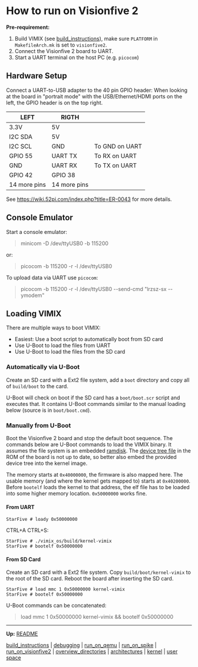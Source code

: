 # How to run on Visionfive 2

**Pre-requirement:** 
1. Build VIMIX (see [build_instructions](build_instructions.md)), make sure `PLATFORM` in `MakefileArch.mk` is set to `visionfive2`.
2. Connect the Visionfive 2 board to UART.
3. Start a UART terminal on the host PC (e.g. `picocom`)

## Hardware Setup

Connect a UART-to-USB adapter to the 40 pin GPIO header: When looking at the board in "portrait mode" with the USB/Ethernet/HDMI ports on the left, the GPIO header is on the top right. 

| LEFT         | RIGTH        |                |
| ------------ | ------------ | -------------- |
| 3.3V         | 5V           |                |
| I2C SDA      | 5V           |                |
| I2C SCL      | GND          | To GND on UART |
| GPIO 55      | UART TX      | To RX on UART  |
| GND          | UART RX      | To TX on UART  |
| GPIO 42      | GPIO 38      |                |
| 14 more pins | 14 more pins |                |

See https://wiki.52pi.com/index.php?title=ER-0043 for more details.


## Console Emulator

Start a console emulator:
> minicom -D /dev/ttyUSB0 -b 115200

or:
> picocom -b 115200 -r -l /dev/ttyUSB0

To upload data via UART use `picocom`:
> picocom -b 115200 -r -l /dev/ttyUSB0 --send-cmd "lrzsz-sx --ymodem"


## Loading VIMIX

There are multiple ways to boot VIMIX:
- Easiest: Use a boot script to automatically boot from SD card
- Use U-Boot to load the files from UART
- Use U-Boot to load the files from the SD card


### Automatically via U-Boot

Create an SD card with a Ext2 file system, add a `boot` directory and copy all of `build/boot` to the card.

U-Boot will check on boot if the SD card has a `boot/boot.scr` script and executes that. It contains U-Boot commands similar to the manual loading below (source is in `boot/boot.cmd`).


### Manually from U-Boot

Boot the Visionfive 2 board and stop the default boot sequence. The commands below are U-Boot commands to load the VIMIX binary. It assumes the file system is an embedded [ramdisk](kernel/devices/ramdisk.md). The [device tree file](misc/device_tree.md) in the ROM of the board is not up to date, so better also embed the provided device tree into the kernel image.

The memory starts at `0x40000000`, the firmware is also mapped here. The usable memory (and where the kernel gets mapped to) starts at `0x40200000`. Before `bootelf` loads the kernel to that address, the elf file has to be loaded into some higher memory location. `0x50000000` works fine.


#### From UART

```
StarFive # loady 0x50000000
```

CTRL+A CTRL+S:
```
StarFive # ./vimix_os/build/kernel-vimix
StarFive # bootelf 0x50000000
```

#### From SD Card

Create an SD card with a Ext2 file system. Copy `build/boot/kernel-vimix` to the root of the SD card. Reboot the board after inserting the SD card.
```
StarFive # load mmc 1 0x50000000 kernel-vimix
StarFive # bootelf 0x50000000
```

U-Boot commands can be concatenated:

> load mmc 1 0x50000000 kernel-vimix && bootelf 0x50000000


---
**Up:** [README](../README.md)

[build_instructions](build_instructions.md) | [debugging](debugging.md) | [run_on_qemu](run_on_qemu.md) | [run_on_spike](run_on_spike.md) | [run_on_visionfive2](run_on_visionfive2.md) |  [overview_directories](overview_directories.md) | [architectures](architectures.md) | [kernel](kernel/kernel.md) | [user space](userspace/userspace.md)
